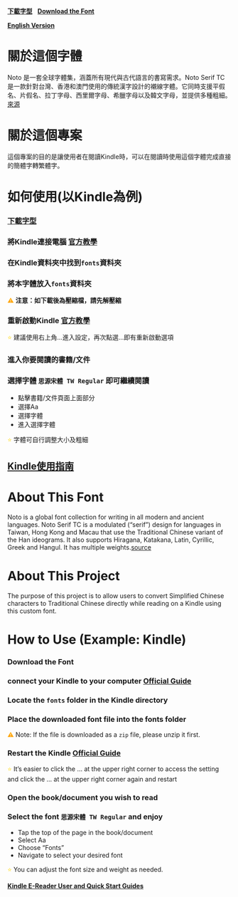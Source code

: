 **[下載字型](https://github.com/OOOHA/Noto-Serif-cc/releases)**&nbsp;&nbsp;&nbsp;**[Download the Font](https://github.com/OOOHA/Noto-Serif-cc/releases)**   

**[English Version](https://github.com/OOOHA/Noto-Serif-cc/tree/main#about-this-font)**   

# 關於這個字體
Noto 是一套全球字體集，涵蓋所有現代與古代語言的書寫需求。Noto Serif TC 是一款針對台灣、香港和澳門使用的傳統漢字設計的襯線字體。它同時支援平假名、片假名、拉丁字母、西里爾字母、希臘字母以及韓文字母，並提供多種粗細。[來源](https://fonts.google.com/noto/specimen/Noto+Serif+TC)

# 關於這個專案
這個專案的目的是讓使用者在閱讀Kindle時，可以在閱讀時使用這個字體完成直接的簡體字轉繁體字。

# 如何使用(以Kindle為例)
### **[下載字型](https://github.com/OOOHA/Noto-Serif-cc/releases)**

### 將Kindle連接電腦 **[官方教學](https://www.amazon.co.jp/gp/help/customer/display.html?nodeId=TCUBEdEkbIhK07ysFu&language=zh_CN)**

### 在Kindle資料夾中找到```fonts```資料夾

### 將本字體放入```fonts```資料夾
<span style="color: orange; font-size: 1em;">⚠️</span> **注意：如下載後為壓縮檔，請先解壓縮**

### 重新啟動Kindle **[官方教學](https://www.amazon.co.jp/-/zh/gp/help/customer/display.html?nodeId=G9WDGDTCSDQMSU7Z&ref_=hp_GDRLC59WEFZTBPU7_--Kindle------)**
<span style="color: gold; font-size: 1em;">⭐</span> 建議使用右上角...進入設定，再次點選...即有重新啟動選項

### 進入你要閱讀的書籍/文件

### 選擇字體 ```思源宋體 TW Regular``` 即可繼續閱讀
* 點擊書籍/文件頁面上面部分
* 選擇Aa
* 選擇字體
* 進入選擇字體

<span style="color: gold; font-size: 1em;">⭐</span> 字體可自行調整大小及粗細

**[Kindle使用指南](https://www.amazon.com/gp/help/customer/display.html?nodeId=G7N7RPHV2SW8CKBW?&view-type=content-only&nodl=0&ref_=hp_GDRLC59WEFZTBPU7_Kindle-----------------)**
---

# About This Font

Noto is a global font collection for writing in all modern and ancient languages. Noto Serif TC is a modulated (“serif”) design for languages in Taiwan, Hong Kong and Macau that use the Traditional Chinese variant of the Han ideograms. It also supports Hiragana, Katakana, Latin, Cyrillic, Greek and Hangul. It has multiple weights.[source](https://fonts.google.com/noto/specimen/Noto+Serif+TC)

# About This Project
The purpose of this project is to allow users to convert Simplified Chinese characters to Traditional Chinese directly while reading on a Kindle using this custom font.

# How to Use (Example: Kindle)

### Download the Font

### connect your Kindle to your computer [Official Guide](https://www.amazon.com/gp/help/customer/display.html?nodeId=TCUBEdEkbIhK07ysFu)

### Locate the ```fonts``` folder in the Kindle directory

### Place the downloaded font file into the fonts folder

<span style="color: orange; font-size: 1em;">⚠️</span> Note: If the file is downloaded as a ```zip``` file, please unzip it first.

### Restart the Kindle [Official Guide](https://www.amazon.com/gp/help/customer/display.html?nodeId=G9WDGDTCSDQMSU7Z&ref_=hp_GDRLC59WEFZTBPU7_Restart-Your-Kindle-E-Reader)

<span style="color: gold; font-size: 1em;">⭐</span>  It’s easier to click the ... at the upper right corner to access the setting and click the ... at the upper right corner again and restart

### Open the book/document you wish to read

### Select the font ```思源宋體 TW Regular``` and enjoy

* Tap the top of the page in the book/document
* Select Aa
* Choose “Fonts”
* Navigate to select your desired font

<span style="color: gold; font-size: 1em;">⭐</span>  You can adjust the font size and weight as needed.

**[Kindle E-Reader User and Quick Start Guides](https://www.amazon.com/gp/help/customer/display.html?nodeId=G7N7RPHV2SW8CKBW?&view-type=content-only&nodl=0&ref_=hp_GDRLC59WEFZTBPU7_Kindle-E-Reader-User-and-Quick)**
